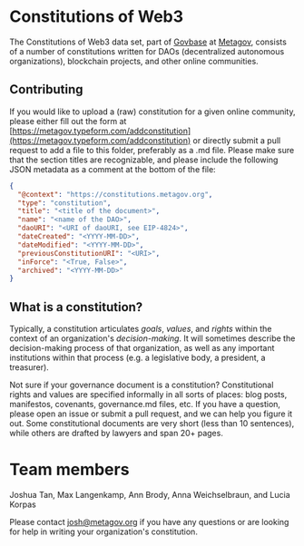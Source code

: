 # Constitutions of Web3

The Constitutions of Web3 data set, part of [Govbase](https://govbase.metagov.org) at [Metagov](https://metagov.org), consists of a number of constitutions written for DAOs (decentralized autonomous organizations), blockchain projects, and other online communities.

## Contributing

If you would like to upload a (raw) constitution for a given online community, please either fill out the form at [https://metagov.typeform.com/addconstitution](https://metagov.typeform.com/addconstitution) or directly submit a pull request to add a file to this folder, preferably as a .md file. Please make sure that the section titles are recognizable, and please include the following JSON metadata as a comment at the bottom of the file:

```json
{ 
  "@context": "https://constitutions.metagov.org",
  "type": "constitution",
  "title": "<title of the document>",
  "name": "<name of the DAO>",
  "daoURI": "<URI of daoURI, see EIP-4824>",
  "dateCreated": "<YYYY-MM-DD>",
  "dateModified": "<YYYY-MM-DD>",
  "previousConstitutionURI": "<URI>",
  "inForce": "<True, False>",
  "archived": "<YYYY-MM-DD>"
}
```

## What is a constitution?

Typically, a constitution articulates *goals*,  *values*, and *rights* within the context of an organization's *decision-making*. It will sometimes describe the decision-making process of that organization, as well as any important institutions within that process (e.g. a legislative body, a president, a treasurer).

Not sure if your governance document is a constitution? Constitutional rights and values are specified informally in all sorts of places: blog posts, manifestos, covenants, governance.md files, etc. If you have a question, please open an issue or submit a pull request, and we can help you figure it out. Some constitutional documents are very short (less than 10 sentences), while others are drafted by lawyers and span 20+ pages.

# Team members
Joshua Tan, Max Langenkamp, Ann Brody, Anna Weichselbraun, and Lucia Korpas

Please contact josh@metagov.org if you have any questions or are looking for help in writing your organization's constitution.
